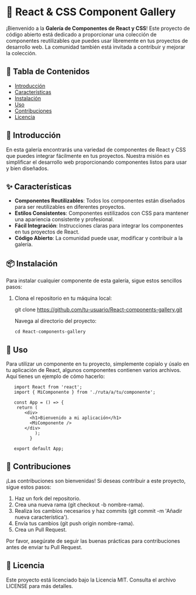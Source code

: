 # 🌟 React & CSS Component Gallery

¡Bienvenido a la **Galería de Componentes de React y CSS**! Este proyecto de código abierto está dedicado a proporcionar una colección de componentes reutilizables que puedes usar libremente en tus proyectos de desarrollo web. La comunidad también está invitada a contribuir y mejorar la colección.

## 📖 Tabla de Contenidos

- [Introducción](#introducción)
- [Características](#características)
- [Instalación](#instalación)
- [Uso](#uso)
- [Contribuciones](#contribuciones)
- [Licencia](#licencia)

## 📝 Introducción

En esta galería encontrarás una variedad de componentes de React y CSS que puedes integrar fácilmente en tus proyectos. Nuestra misión es simplificar el desarrollo web proporcionando componentes listos para usar y bien diseñados.

## ✨ Características

- **Componentes Reutilizables**: Todos los componentes están diseñados para ser reutilizables en diferentes proyectos.
- **Estilos Consistentes**: Componentes estilizados con CSS para mantener una apariencia consistente y profesional.
- **Fácil Integración**: Instrucciones claras para integrar los componentes en tus proyectos de React.
- **Código Abierto**: La comunidad puede usar, modificar y contribuir a la galería.

## 📦 Instalación

Para instalar cualquier componente de esta galería, sigue estos sencillos pasos:

1. Clona el repositorio en tu máquina local:
   
   git clone https://github.com/tu-usuario/React-components-gallery.git

   Navega al directorio del proyecto:

       cd React-components-gallery

 ## 🚀 Uso
   
Para utilizar un componente en tu proyecto, simplemente copialo y úsalo en tu aplicación de React, algunos componentes contienen varios archivos.
 Aquí tienes un ejemplo de cómo hacerlo:

       import React from 'react';
       import { MiComponente } from './ruta/a/tu/componente';

       const App = () => {
        return (
           <div>
             <h1>Bienvenido a mi aplicación</h1>
             <MiComponente />
           </div>
               );
             }

       export default App;

    
## 🤝 Contribuciones
    
¡Las contribuciones son bienvenidas! Si deseas contribuir a este proyecto, sigue estos pasos:

1. Haz un fork del repositorio.
2. Crea una nueva rama (git checkout -b nombre-rama).
3. Realiza los cambios necesarios y haz commits (git commit -m 'Añadir nueva característica').
4. Envía tus cambios (git push origin nombre-rama).
5. Crea un Pull Request.
   
Por favor, asegúrate de seguir las buenas prácticas para contribuciones antes de enviar tu Pull Request.

## 📄 Licencia

Este proyecto está licenciado bajo la Licencia MIT. Consulta el archivo LICENSE para más detalles.


